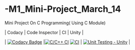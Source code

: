 # -M1_Mini-Project_March_14

Mini Project On C Programming( Using C Module)


| Codacy | Code Inspector | CI | Unity |

| [![Codacy Badge](https://app.codacy.com/project/badge/Grade/1ec218c6fb2449d5a4b29785e76045c4)](https://www.codacy.com/gh/Anitabhoi/-M1_Mini-Project_March_14/dashboard?utm_source=github.com&amp;utm_medium=referral&amp;utm_content=Anitabhoi/-M1_Mini-Project_March_14&amp;utm_campaign=Badge_Grade) |[![C/C++ CI](https://github.com/amithsnair11/StepIN_VaccineRegist/actions/workflows/c-build.yml/badge.svg)](https://github.com/amithsnair11/StepIN_VaccineRegist/actions/workflows/c-build.yml) [![CI](https://github.com/amithsnair11/StepIN_VaccineRegist/actions/workflows/main.yml/badge.svg)](https://github.com/amithsnair11/StepIN_VaccineRegist/actions/workflows/main.yml) | [![Unit Testing - Unity](https://github.com/amithsnair11/StepIN_VaccineRegist/actions/workflows/unity.yml/badge.svg)](https://github.com/amithsnair11/StepIN_VaccineRegist/actions/workflows/unity.yml) |
